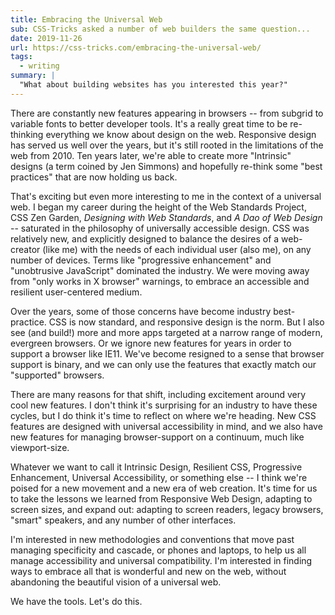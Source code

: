 ```yaml
---
title: Embracing the Universal Web
sub: CSS-Tricks asked a number of web builders the same question...
date: 2019-11-26
url: https://css-tricks.com/embracing-the-universal-web/
tags:
  - writing
summary: |
  "What about building websites has you interested this year?"
---
```


There are constantly new features appearing in browsers -- from subgrid
to variable fonts to better developer tools. It's a really great time to
be re-thinking everything we know about design on the web. Responsive
design has served us well over the years, but it's still rooted in the
limitations of the web from 2010. Ten years later, we're able to create
more "Intrinsic" designs (a term coined by Jen Simmons) and hopefully
re-think some "best practices" that are now holding us back.

That's exciting but even more interesting to me in the context of a
universal web. I began my career during the height of the Web Standards
Project, CSS Zen Garden, *Designing with Web Standards*, and *A Dao of
Web Design* -- saturated in the philosophy of universally accessible
design. CSS was relatively new, and explicitly designed to balance the
desires of a web-creator (like me) with the needs of each individual
user (also me), on any number of devices. Terms like "progressive
enhancement" and "unobtrusive JavaScript" dominated the industry. We
were moving away from "only works in X browser" warnings, to embrace an
accessible and resilient user-centered medium.

Over the years, some of those concerns have become industry
best-practice. CSS is now standard, and responsive design is the norm.
But I also see (and build!) more and more apps targeted at a narrow
range of modern, evergreen browsers. Or we ignore new features for years
in order to support a browser like IE11. We've become resigned to a
sense that browser support is binary, and we can only use the features
that exactly match our "supported" browsers.

There are many reasons for that shift, including excitement around very
cool new features. I don't think it's surprising for an industry to have
these cycles, but I do think it's time to reflect on where we're
heading. New CSS features are designed with universal accessibility in
mind, and we also have new features for managing browser-support on a
continuum, much like viewport-size.

Whatever we want to call it Intrinsic Design, Resilient CSS,
Progressive Enhancement, Universal Accessibility, or something else -- I
think we're poised for a new movement and a new era of web creation.
It's time for us to take the lessons we learned from Responsive Web
Design, adapting to screen sizes, and expand out: adapting to screen
readers, legacy browsers, "smart" speakers, and any number of other
interfaces.

I'm interested in new methodologies and conventions that move past
managing specificity and cascade, or phones and laptops, to help us all
manage accessibility and universal compatibility. I'm interested in
finding ways to embrace all that is wonderful and new on the web,
without abandoning the beautiful vision of a universal web.

We have the tools. Let's do this.
